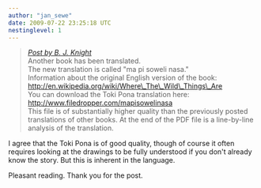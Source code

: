 ```yaml
---
author: "jan_sewe"
date: 2009-07-22 23:25:18 UTC
nestinglevel: 1
---
```

> [_Post by B. J. Knight_](/BHi3CTtk/ma-pi-soweli-nasa#post1)  
> Another book has been translated.  
> The new translation is called "ma pi soweli nasa."  
> Information about the original English version of the book: http://en.wikipedia.org/wiki/Where\_The\_Wild\_Things\_Are  
> You can download the Toki Pona translation here: http://www.filedropper.com/mapisowelinasa  
> This file is of substantially higher quality than the previously posted translations of other books. At the end of the PDF file is a line-by-line analysis of the translation.  
> 

I agree that the Toki Pona is of good quality, though of course it often requires looking at the drawings to be fully understood if you don't already know the story. But this is inherent in the language.  
  
Pleasant reading. Thank you for the post.